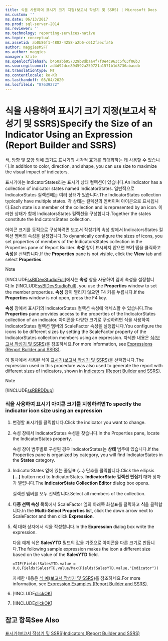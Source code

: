 ```yaml
---
title: 식을 사용하여 표시기 크기 지정(보고서 작성기 및 SSRS) | Microsoft Docs
ms.custom: ''
ms.date: 06/13/2017
ms.prod: sql-server-2014
ms.reviewer: ''
ms.technology: reporting-services-native
ms.topic: conceptual
ms.assetid: ab0b86f1-4882-4258-a2b6-c612faecfa4b
author: maggiesMSFT
ms.author: maggies
manager: kfile
ms.openlocfilehash: b450abb957329b8dbaa4f7f0e4c963c5f63f06b3
ms.sourcegitcommit: ad4d92dce894592a259721a1571b1d8736abacdb
ms.translationtype: MT
ms.contentlocale: ko-KR
ms.lasthandoff: 08/04/2020
ms.locfileid: "87639272"
---
```

# <a name="specify-the-size-of-an-indicator-using-an-expression-report-builder-and-ssrs"></a><span data-ttu-id="587ef-102">식을 사용하여 표시기 크기 지정(보고서 작성기 및 SSRS)</span><span class="sxs-lookup"><span data-stu-id="587ef-102">Specify the Size of an Indicator Using an Expression (Report Builder and SSRS)</span></span>
  <span data-ttu-id="587ef-103">색, 방향 및 모양 외에 크기도 표시기의 시각적 효과를 최대화하는 데 사용할 수 있습니다.</span><span class="sxs-lookup"><span data-stu-id="587ef-103">In addition to color, direction, and shape, you can use size to maximize the visual impact of indicators.</span></span>  
  
 <span data-ttu-id="587ef-104">표시기에는 IndicatorStates라는 표시기 상태 컬렉션이 있습니다.</span><span class="sxs-lookup"><span data-stu-id="587ef-104">An indicator has a collection of indicator states named IndicatorStates.</span></span> <span data-ttu-id="587ef-105">일반적으로 IndicatorStates 컬렉션에는 여러 상태가 있습니다.</span><span class="sxs-lookup"><span data-stu-id="587ef-105">The IndicatorStates collection typically have multiple states.</span></span> <span data-ttu-id="587ef-106">각 상태는 컬렉션의 멤버이며 아이콘으로 표시됩니다.</span><span class="sxs-lookup"><span data-stu-id="587ef-106">Each state is a member of the collection and is represented by an icon.</span></span> <span data-ttu-id="587ef-107">이러한 상태가 함께 IndicatorsStates 컬렉션을 구성합니다.</span><span class="sxs-lookup"><span data-stu-id="587ef-107">Together the states constitute the IndicatorsStates collection.</span></span>  
  
 <span data-ttu-id="587ef-108">아이콘 크기를 동적으로 구성하려면 보고서 작성기의 속성 창에서 IndicatorsStates 컬렉션 멤버의 속성을 설정합니다.</span><span class="sxs-lookup"><span data-stu-id="587ef-108">To dynamically configure the sizes of icons, you set properties of members of the IndicatorsStates collection in the Properties pane of Report Builder.</span></span> <span data-ttu-id="587ef-109">**속성** 창이 표시되지 않으면 **보기** 탭을 클릭하고 **속성**을 선택합니다.</span><span class="sxs-lookup"><span data-stu-id="587ef-109">If the **Properties** pane is not visible, click the **View** tab and select **Properties**.</span></span>  
  
> [!NOTE]  
>  <span data-ttu-id="587ef-110">[!INCLUDE[ssBIDevStudioFull](../../includes/ssbidevstudiofull-md.md)]에서는 **속성** 창을 사용하여 멤버 속성을 설정합니다.</span><span class="sxs-lookup"><span data-stu-id="587ef-110">In [!INCLUDE[ssBIDevStudioFull](../../includes/ssbidevstudiofull-md.md)], you use the **Properties** window to set the member properties.</span></span> <span data-ttu-id="587ef-111">**속성** 창이 열리지 않으면 F4 키를 누릅니다.</span><span class="sxs-lookup"><span data-stu-id="587ef-111">If the **Properties** window is not open, press the F4 key.</span></span>  
  
 <span data-ttu-id="587ef-112">**속성** 창에서 표시기의 IndicatorStates 컬렉션 속성에 액세스할 수 있습니다.</span><span class="sxs-lookup"><span data-stu-id="587ef-112">The **Properties** pane provides access to the properties of the IndicatorStates collection of an indicator.</span></span> <span data-ttu-id="587ef-113">아이콘을 다양한 크기로 구성하려면 식을 사용하여 IndicatorStates 컬렉션 멤버의 ScaleFactor 속성을 설정합니다.</span><span class="sxs-lookup"><span data-stu-id="587ef-113">You configure the icons to be different sizes by setting the ScaleFactor property of the IndicatorStates collection members using an expression.</span></span> <span data-ttu-id="587ef-114">자세한 내용은 [식&#40;보고서 작성기 및 SSRS&#41;](expressions-report-builder-and-ssrs.md)을 참조하세요.</span><span class="sxs-lookup"><span data-stu-id="587ef-114">For more information, see [Expressions &#40;Report Builder and SSRS&#41;](expressions-report-builder-and-ssrs.md).</span></span>  
  
 <span data-ttu-id="587ef-115">이 절차에서 사용된 식이 [표시기&#40;보고서 작성기 및 SSRS&#41;](indicators-report-builder-and-ssrs.md)을 선택합니다.</span><span class="sxs-lookup"><span data-stu-id="587ef-115">The expression used in this procedure was also used to generate the report with different sizes of indicators, shown in [Indicators &#40;Report Builder and SSRS&#41;](indicators-report-builder-and-ssrs.md).</span></span>  
  
> [!NOTE]  
>  [!INCLUDE[ssRBRDDup](../../includes/ssrbrddup-md.md)]  
  
### <a name="to-specify-the-indicator-icon-size-using-an-expression"></a><span data-ttu-id="587ef-116">식을 사용하여 표시기 아이콘 크기를 지정하려면</span><span class="sxs-lookup"><span data-stu-id="587ef-116">To specify the indicator icon size using an expression</span></span>  
  
1.  <span data-ttu-id="587ef-117">변경할 표시기를 클릭합니다.</span><span class="sxs-lookup"><span data-stu-id="587ef-117">Click the indicator you want to change.</span></span>  
  
2.  <span data-ttu-id="587ef-118">속성 창에서 IndicatorStates 속성을 찾습니다.</span><span class="sxs-lookup"><span data-stu-id="587ef-118">In the Properties pane, locate the IndicatorStates property.</span></span>  
  
     <span data-ttu-id="587ef-119">속성 창이 범주별로 구성된 경우 IndicatorStates는 **상태** 범주에 있습니다.</span><span class="sxs-lookup"><span data-stu-id="587ef-119">If the Properties pane is organized by category, you will find IndicatorStates in the **States** category.</span></span>  
  
3.  <span data-ttu-id="587ef-120">IndicatorStates 옆에 있는 줄임표 **(...)** 단추를 클릭합니다.</span><span class="sxs-lookup"><span data-stu-id="587ef-120">Click the ellipsis **(...)** button next to IndicatorStates.</span></span> <span data-ttu-id="587ef-121">**IndicatorState 컬렉션 편집기** 대화 상자가 열립니다.</span><span class="sxs-lookup"><span data-stu-id="587ef-121">The **IndicatorState Collection Editor** dialog box opens.</span></span>  
  
     <span data-ttu-id="587ef-122">컬렉션 멤버를 모두 선택합니다.</span><span class="sxs-lookup"><span data-stu-id="587ef-122">Select all members of the collection.</span></span>  
  
4.  <span data-ttu-id="587ef-123">**다중 선택 속성** 목록에서 ScaleFactor 옆의 아래쪽 화살표를 클릭하고 **식**을 클릭합니다.</span><span class="sxs-lookup"><span data-stu-id="587ef-123">In the **Multi-Select Properties** list, click the down arrow next to ScaleFactor and then click **Expression**.</span></span>  
  
5.  <span data-ttu-id="587ef-124">**식** 대화 상자에서 식을 작성합니다.</span><span class="sxs-lookup"><span data-stu-id="587ef-124">In the **Expression** dialog box write the expression.</span></span>  
  
     <span data-ttu-id="587ef-125">다음 예제 식은 **SalesYTD** 필드의 값을 기준으로 아이콘을 다른 크기로 만듭니다.</span><span class="sxs-lookup"><span data-stu-id="587ef-125">The following sample expression makes the icon a different size based on the value of the **SalesYTD** field.</span></span>  
  
     `=IIF(Fields!SalesYTD.value = 0,0,Fields!SalesYTD.value/Max(Fields!SalesYTD.value,"Indicator"))`  
  
     <span data-ttu-id="587ef-126">자세한 내용은 [식 예&#40;보고서 작성기 및 SSRS&#41;](expression-examples-report-builder-and-ssrs.md)를 참조하세요.</span><span class="sxs-lookup"><span data-stu-id="587ef-126">For more information, see [Expression Examples &#40;Report Builder and SSRS&#41;](expression-examples-report-builder-and-ssrs.md).</span></span>  
  
6.  [!INCLUDE[clickOK](../../includes/clickok-md.md)]  
  
7.  [!INCLUDE[clickOK](../../includes/clickok-md.md)]  
  
## <a name="see-also"></a><span data-ttu-id="587ef-127">참고 항목</span><span class="sxs-lookup"><span data-stu-id="587ef-127">See Also</span></span>  
 [<span data-ttu-id="587ef-128">표시기&#40;보고서 작성기 및 SSRS&#41;</span><span class="sxs-lookup"><span data-stu-id="587ef-128">Indicators &#40;Report Builder and SSRS&#41;</span></span>](indicators-report-builder-and-ssrs.md)  
  
  
